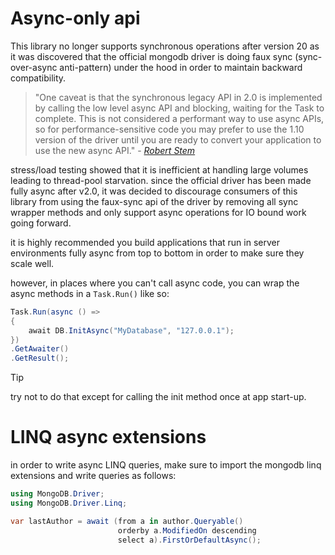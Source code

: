 # Async-only api
This library no longer supports synchronous operations after version 20 as it was discovered that the official mongodb driver is doing faux sync (sync-over-async anti-pattern) under the hood in order to maintain backward compatibility. 

> "One caveat is that the synchronous legacy API in 2.0 is implemented by calling the low level async API and blocking, waiting for the Task to complete. This is not considered a performant way to use async APIs, so for performance-sensitive code you may prefer to use the 1.10 version of the driver until you are ready to convert your application to use the new async API." - [_Robert Stem_](https://www.mongodb.com/blog/post/introducing-20-net-driver)

stress/load testing showed that it is inefficient at handling large volumes leading to thread-pool starvation. since the official driver has been made fully async after v2.0, it was decided to discourage consumers of this library from using the faux-sync api of the driver by removing all sync wrapper methods and only support async operations for IO bound work going forward.

it is highly recommended you build applications that run in server environments fully async from top to bottom in order to make sure they scale well.

however, in places where you can't call async code, you can wrap the async methods in a `Task.Run()` like so:

```csharp
Task.Run(async () =>
{
    await DB.InitAsync("MyDatabase", "127.0.0.1");
})
.GetAwaiter()
.GetResult();
```

> [!tip]
> try not to do that except for calling the init method once at app start-up. 

# LINQ async extensions

in order to write async LINQ queries, make sure to import the mongodb linq extensions and write queries as follows:

```csharp
using MongoDB.Driver;
using MongoDB.Driver.Linq;
```
```csharp
var lastAuthor = await (from a in author.Queryable()
                        orderby a.ModifiedOn descending
                        select a).FirstOrDefaultAsync();
```